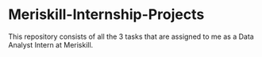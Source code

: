 # Meriskill-Internship-Projects
This repository consists of all the 3 tasks that are assigned to me as a Data Analyst Intern at Meriskill.
